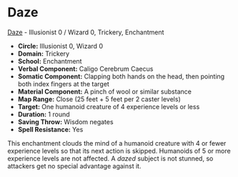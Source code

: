 # Daze

[Daze](/Magic/D/Daze.md) - Illusionist 0 / Wizard 0, Trickery, Enchantment

- **Circle:** Illusionist 0, Wizard 0
- **Domain:** Trickery
- **School:** Enchantment
- **Verbal Component:** Caligo Cerebrum Caecus
- **Somatic Component:** Clapping both hands on the head, then pointing both index fingers at the target
- **Material Component:** A pinch of wool or similar substance
- **Map Range:** Close (25 feet + 5 feet per 2 caster levels)
- **Target:** One humanoid creature of 4 experience levels or less
- **Duration:** 1 round
- **Saving Throw:** Wisdom negates
- **Spell Resistance:** Yes

This enchantment clouds the mind of a humanoid creature with 4 or fewer experience levels so that its next action is skipped. Humanoids of 5 or more experience levels are not affected. A *dazed* subject is not stunned, so attackers get no special advantage against it.
